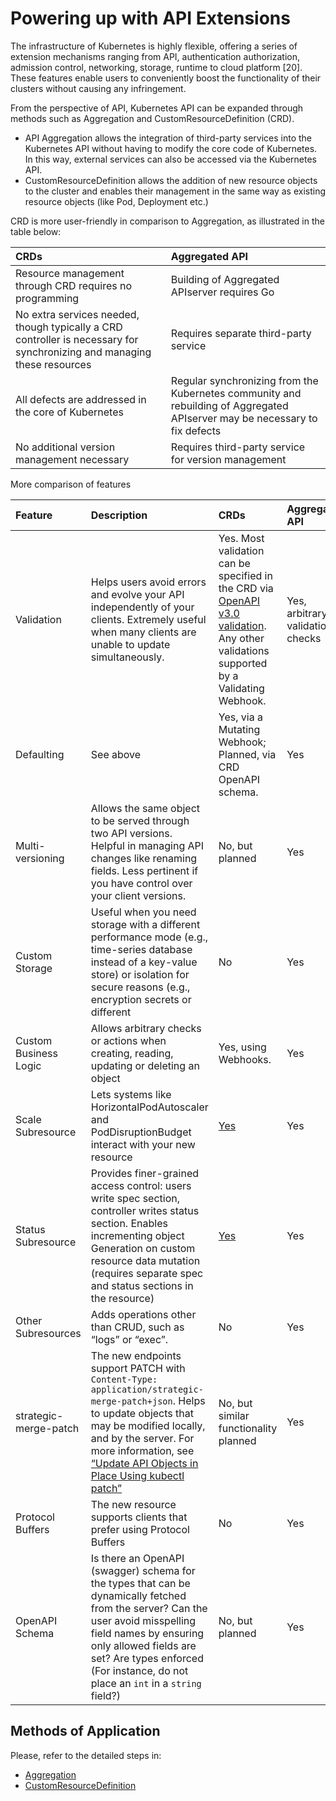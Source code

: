 # Powering up with API Extensions

The infrastructure of Kubernetes is highly flexible, offering a series of extension mechanisms ranging from API, authentication authorization, admission control, networking, storage, runtime to cloud platform [20]. These features enable users to conveniently boost the functionality of their clusters without causing any infringement.

From the perspective of API, Kubernetes API can be expanded through methods such as Aggregation and CustomResourceDefinition (CRD).

* API Aggregation allows the integration of third-party services into the Kubernetes API without having to modify the core code of Kubernetes. In this way, external services can also be accessed via the Kubernetes API.
* CustomResourceDefinition allows the addition of new resource objects to the cluster and enables their management in the same way as existing resource objects (like Pod, Deployment etc.)

CRD is more user-friendly in comparison to Aggregation, as illustrated in the table below:

| CRDs | Aggregated API |
| :--- | :--- |
| Resource management through CRD requires no programming | Building of Aggregated APIserver requires Go |
| No extra services needed, though typically a CRD controller is necessary for synchronizing and managing these resources | Requires separate third-party service |
| All defects are addressed in the core of Kubernetes | Regular synchronizing from the Kubernetes community and rebuilding of Aggregated APIserver may be necessary to fix defects |
| No additional version management necessary | Requires third-party service for version management |

More comparison of features

| Feature | Description | CRDs | Aggregated API |
| :--- | :--- | :--- | :--- |
| Validation | Helps users avoid errors and evolve your API independently of your clients. Extremely useful when many clients are unable to update simultaneously. | Yes. Most validation can be specified in the CRD via [OpenAPI v3.0 validation](https://kubernetes.io/docs/tasks/access-kubernetes-api/extend-api-custom-resource-definitions/#validation). Any other validations supported by a Validating Webhook. | Yes, arbitrary validation checks |
| Defaulting | See above | Yes, via a Mutating Webhook; Planned, via CRD OpenAPI schema. | Yes |
| Multi-versioning | Allows the same object to be served through two API versions. Helpful in managing API changes like renaming fields. Less pertinent if you have control over your client versions. | No, but planned | Yes |
| Custom Storage | Useful when you need storage with a different performance mode (e.g., time-series database instead of a key-value store) or isolation for secure reasons (e.g., encryption secrets or different | No | Yes |
| Custom Business Logic | Allows arbitrary checks or actions when creating, reading, updating or deleting an object | Yes, using Webhooks. | Yes |
| Scale Subresource | Lets systems like HorizontalPodAutoscaler and PodDisruptionBudget interact with your new resource | [Yes](https://kubernetes.io/docs/tasks/access-kubernetes-api/extend-api-custom-resource-definitions/#scale-subresource) | Yes |
| Status Subresource | Provides finer-grained access control: users write spec section, controller writes status section. Enables incrementing object Generation on custom resource data mutation (requires separate spec and status sections in the resource) | [Yes](https://kubernetes.io/docs/tasks/access-kubernetes-api/extend-api-custom-resource-definitions/#status-subresource) | Yes |
| Other Subresources | Adds operations other than CRUD, such as “logs” or “exec”. | No | Yes |
| strategic-merge-patch | The new endpoints support PATCH with `Content-Type: application/strategic-merge-patch+json`. Helps to update objects that may be modified locally, and by the server. For more information, see [“Update API Objects in Place Using kubectl patch”](https://kubernetes.io/docs/tasks/run-application/update-api-object-kubectl-patch/) | No, but similar functionality planned | Yes |
| Protocol Buffers | The new resource supports clients that prefer using Protocol Buffers | No | Yes |
| OpenAPI Schema | Is there an OpenAPI (swagger) schema for the types that can be dynamically fetched from the server? Can the user avoid misspelling field names by ensuring only allowed fields are set? Are types enforced (For instance, do not place an `int` in a `string` field?) | No, but planned | Yes |

## Methods of Application

Please, refer to the detailed steps in:

* [Aggregation](aggregation.md)
* [CustomResourceDefinition](customresourcedefinition.md)

